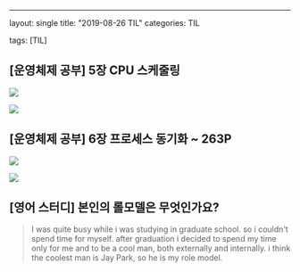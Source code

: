 ---
layout: single 
title: "2019-08-26 TIL" 
categories: TIL 

tags: [TIL] 

## [운영체제 공부] 5장 CPU 스케줄링

![](https://user-images.githubusercontent.com/18680116/63741008-1d2fc980-c8ce-11e9-8ac6-c7e2e37854c4.jpg)

![](https://user-images.githubusercontent.com/18680116/63741009-1d2fc980-c8ce-11e9-8366-cad25907b213.jpg)

## [운영체제 공부] 6장 프로세스 동기화 ~ 263P

![](https://user-images.githubusercontent.com/18680116/63741010-1dc86000-c8ce-11e9-877a-9a42a9f01ab0.jpg)

![](https://user-images.githubusercontent.com/18680116/63741006-1d2fc980-c8ce-11e9-90b5-4c21cda85c37.jpg)

## [영어 스터디] 본인의 롤모델은 무엇인가요?

> I was quite busy while i was studying in graduate school. so i couldn't spend time for myself. after graduation i decided to spend my time only for me and to be a cool man, both externally and internally. i think the coolest man is Jay Park, so he is my role model.


